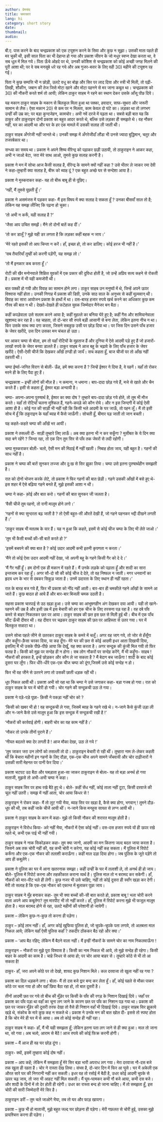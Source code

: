 ```yaml
---
author: प्रेमचंद
title: चमत्कार
lang: hi
category: short story
date: 
thumbnail: 
audio:
---
```


बी.ए. पास करने के बाद चन्द्रप्रकाश को एक टयूशन करने के सिवा और कुछ न सूझा। उसकी माता पहले ही मर चुकी थी, इसी साल पिता का भी देहान्त हो गया और प्रकाश जीवन के जो मधुर स्वप्न देखा करता था, वे सब धूल में मिल गये। पिता ऊँचे ओहदे पर थे, उनकी कोशिश से चन्द्रप्रकाश को कोई अच्छी जगह मिलने की पूरी आशा थी; पर वे सब मनसूबे धरे रह गये और अब गुजर-बसर के लिए वही 30) महीने की टयूशन रह गई। 

पिता ने कुछ सम्पत्ति भी न छोड़ी, उलटे वधू का बोझ और सिर पर लाद दिया और स्त्री भी मिली, तो पढ़ी-लिखी, शौकीन, जबान की तेज जिसे मोटा खाने और मोटा पहनने से मर जाना कबूल था। चन्द्रप्रकाश को 30) की नौकरी करते शर्म तो आयी; लेकिन ठाकुर साहब ने रहने का स्थान देकर उसके आँसू पोंछ दिये। 

यह मकान ठाकुर साहब के मकान से बिलकुल मिला हुआ था पक्का, हवादार, साफ-सुथरा और जरूरी सामान से लैस। ऐसा मकान 20) से कम पर न मिलता, काम केवल दो घंटे का। लड़का था तो लगभग उन्हीं की उम्र का; पर बड़ा कुन्दजेहन, कामचोर। अभी नवें दरजे में पढ़ता था। सबसे बड़ी बात यह कि ठाकुर और ठाकुराइन दोनों प्रकाश का बहुत आदर करते थे, बल्कि उसे लड़का ही समझते थे। वह नौकर नहीं, घर का आदमी था और घर के हर एक मामले में उसकी सलाह ली जाती थी। 

ठाकुर साहब अँगरेजी नहीं जानते थे। उनकी समझ में अँगरेजीदाँ लौंडा भी उनसे ज्यादा बुद्धिमान, चतुर और तजरबेकार था।

सन्ध्या का समय था। प्रकाश ने अपने शिष्य वीरेन्द्र को पढ़ाकर छड़ी उठायी, तो ठाकुराइन ने आकर कहा, अभी न जाओ बेटा, जरा मेरे साथ आओ, तुमसे कुछ सलाह करनी है।

प्रकाश ने मन में सोचा आज कैसी सलाह है, वीरेन्द्र के सामने क्यों नहीं कहा ? उसे भीतर ले जाकर रमा देवी ने कहा-तुम्हारी क्या सलाह है, बीरू को ब्याह दूं ? एक बहुत अच्छे घर से सन्देशा आया है।

प्रकाश ने मुस्कराकर कहा- यह तो बीरू बाबू ही से पूछिए।

‘नहीं, मैं तुमसे पूछती हूँ।’

प्रकाश ने असमंजस में पड़कर कहा- मैं इस विषय में क्या सलाह दे सकता हूँ ? उनका बीसवाँ साल तो है; लेकिन यह समझ लीजिए कि पढ़ना हो चुका।

‘तो अभी न करूँ, यही सलाह है ?’

‘जैसा आप उचित समझें। मैंने तो दोनों बातें कह दीं।’

‘तो कर डालूँ ? मुझे यही डर लगता है कि लड़का कहीं बहक न जाय।’

‘मेरे रहते इसकी तो आप चिन्ता न करें। हाँ, इच्छा हो, तो कर डालिए। कोई हरज भी नहीं है।’

‘सब तैयारियाँ तुम्हीं को करनी पड़ेंगी, यह समझ लो।’

‘तो मैं इनकार कब करता हूँ।’

रोटी की खैर मनोनवाले शिक्षित युवकों में एक प्रकार की दुविधा होती है, जो उन्हें अप्रिय सत्य कहने से रोकती है। प्रकाश में भी यही कमजोरी थी।

बात पक्की हो गयी और विवाह का सामान होने लगा। ठाकुर साहब उन मनुष्यों में थे, जिन्हें अपने ऊपर विश्वास नहीं होता। उनकी निगाह में प्रकाश की डिग्री, उनके साठ साल के अनुभव से कहीं मूल्यवान् थी। विवाह का सारा आयोजन प्रकाश के हाथों में था। दस-बारह हजार रुपये खर्च करने का अधिकार कुछ कम गौरव की बात न थी। देखते-देखते ही फटेहाल युवक जिम्मेदार मैनेजर बन बैठा। 

कहीं कपड़ेवाला उसे सलाम करने आया है; कहीं मुहल्ले का बनिया घेरे हुए है; कहीं गैस और शामियानेवाला खुशामद कर रहा है। वह चाहता, तो दो-चार सौ रुपये बड़ी आसानी से बना लेता, लेकिन इतना नीच न था। फिर उसके साथ क्या दगा करता, जिसने सबकुछ उसी पर छोड़ दिया था। पर जिस दिन उसने पाँच हजार के जेवर खरीदे, उस दिन उसका मन चंचल हो उठा।

घर आकर चम्पा से बोला, हम तो यहाँ रोटियों के मुहताज हैं और दुनिया में ऐसे आदमी पड़े हुए हैं जो हजारों-लाखों रुपये के जेवर बनवा डालते हैं। ठाकुर साहब ने आज बहू के चढ़ावे के लिए पाँच हजार के जेवर खरीदे। ऐसी-ऐसी चीजें कि देखकर आँखें ठण्डी हो जायँ। सच कहता हूँ, बाज चीजों पर तो आँख नहीं ठहरती थी।

चम्पा ईर्ष्या-जनित विराग से बोली- ऊँह, हमें क्या करना है ? जिन्हें ईश्वर ने दिया है, वे पहनें। यहाँ तो रोकर मरने ही के लिए पैदा हुए हैं।

चन्द्रप्रकाश – इन्हीं लोगों की मौज़ है। न कमाना, न धमाना। बाप-दादा छोड़ गये हैं, मजे से खाते और चैन करते हैं। इसी से कहता हूँ, ईश्वर बड़ा अन्यायी है।

चम्पा- अपना-अपना पुरुषार्थ है, ईश्वर का क्या दोष ? तुम्हारे बाप-दादा छोड़ गये होते, तो तुम भी मौज करते। यहाँ तो रोटियाँ चलना मुश्किल हैं, गहने-कपड़े को कौन रोये। और न इस जिन्दगी में कोई ऐसी आशा ही है। कोई गत की साड़ी भी नहीं रही कि किसी भले आदमी के घर जाऊँ, तो पहन लूँ। मैं तो इसी सोच में हूँ कि ठकुराइन के यहाँ ब्याह में कैसे जाऊँगी। सोचती हूँ, बीमार पड़ जाती तो जान बचती।

यह कहते-कहते चम्पा की आँखें भर आयीं।

प्रकाश ने तसल्ली दी- साड़ी तुम्हारे लिए लाऊँ। अब क्या इतना भी न कर सकूँगा ? मुसीबत के ये दिन क्या सदा बने रहेंगे ? जिन्दा रहा, तो एक दिन तुम सिर से पाँव तक जेवरों से लदी रहोगी।

चम्पा मुस्कराकर बोली- चलो, ऐसी मन की मिठाई मैं नहीं खाती। निबाह होता जाय, यही बहुत है। गहनों की साध नहीं है।

प्रकाश ने चम्पा की बातें सुनकर लज्जा और दु:ख से सिर झुका लिया। चम्पा उसे इतना पुरुषार्थहीन समझती है।

रात को दोनों भोजन करके लेटे, तो प्रकाश ने फिर गहनों की बात छेड़ी। गहने उसकी आँखों में बसे हुए थे- इस शहर में ऐसे बढ़िया गहने बनते हैं, मुझे इसकी आशा न थी।

चम्पा ने कहा- क़ोई और बात करो। गहनों की बात सुनकर जी जलता है।

‘वैसी चीजें तुम पहनो, तो रानी मालूम होने लगो।’

‘गहनों से क्या सुन्दरता बढ़ जाती है ? तो ऐसी बहुत-सी औरतें देखी हैं, जो गहने पहनकर भद्दी दीखने लगती हैं।’

‘ठाकुर साहब भी मतलब के यार हैं। यह न हुआ कि कहते, इसमें से कोई चीज चम्पा के लिए भी लेते जाओ।’

‘तुम भी कैसी बच्चों की-सी बातें करते हो ?’

‘इसमें बचपने की क्या बात है ? कोई उदार आदमी कभी इतनी कृपणता न करता।’

‘मैंने तो कोई ऐसा उदार आदमी नहीं देखा, जो अपनी बहू के गहने किसी गैर को दे दे।’

‘मैं गैर नहीं हूँ। हम दोनों एक ही मकान में रहते हैं। मैं उनके लड़के को पढ़ाता हूँ और शादी का सारा इन्तजाम कर रहा हूँ। अगर सौ-दो सौ की कोई चीज दे देते, तो वह निष्फल न जाती। मगर धनवानों का हृदय धन के भार से दबकर सिकुड़ जाता है। उनमें उदारता के लिए स्थान ही नहीं रहता।’

रात के बारह बज गये हैं, फिर भी प्रकाश को नींद नहीं आती। बार-बार ही चमकीले गहने आँखों के सामने आ जाते हैं। कुछ बादल हो आये हैं और बार-बार बिजली चमक उठती है।

सहसा प्रकाश चारपाई से उठ खड़ा हुआ। उसे चम्पा का आभूषणहीन अंग देखकर दया आयी। यही तो खाने-पहनने की उम्र है और इसी उम्र में इस बेचारी को हर एक चीज के लिए तरसना पड़ रहा है। वह दबे पाँव कमरे से बाहर निकलकर छत पर आया। ठाकुर साहब की छत इस छत से मिली हुई थी। बीच में एक पाँच फीट ऊँची दीवार थी। वह दीवार पर चढ़कर ठाकुर साहब की छत पर आहिस्ता से उतर गया। घर में बिलकुल सन्नाटा था।

उसने सोचा पहले जीने से उतरकर ठाकुर साहब के कमरे में चलूँ। अगर वह जाग गये, तो जोर से हँसूँगा और कहूँगा-क़ैसा चरका दिया, या कह दूँगा- मेरे घर की छत से कोई आदमी इधर आता दिखायी दिया, इसलिए मैं भी उसके पीछे-पीछे आया कि देखूँ, यह क्या करता है। अगर सन्दूक की कुंजी मिल गयी तो फिर फतह है। किसी को मुझ पर सन्देह ही न होगा। सब लोग नौकरों पर सन्देह करेंगे, मैं भी कहूँगा- साहब ! नौकरों की हरकत है, इन्हें छोड़कर और कौन ले जा सकता है ? मैं बेदाग बच जाऊँगा ! शादी के बाद कोई दूसरा घर लूँगा। फिर धीरे-धीरे एक-एक चीज चम्पा को दूंगा,जिसमें उसे कोई सन्देह न हो।

फिर भी वह जीने से उतरने लगा तो उसकी छाती धड़क रही थी।

धूप निकल आयी थी। प्रकाश अभी सो रहा था कि चम्पा ने उसे जगाकर कहा- बड़ा गजब हो गया। रात को ठाकुर साहब के घर में चोरी हो गयी। चोर गहने की सन्दूकची उठा ले गया।

प्रकाश ने पड़े-पड़े पूछा- क़िसी ने पकड़ा नहीं चोर को ?

‘किसी को खबर भी हो ! वह सन्दूकची ले गया, जिसमें ब्याह के गहने रखे थे। न-जाने कैसे कुंजी उड़ा ली और न-जाने कैसे उसे मालूम हुआ कि इस सन्दूक में सन्दूकची रखी है !’

‘नौकरों की कार्रवाई होगी। बाहरी चोर का यह काम नहीं है।’

‘नौकर तो उनके तीनों पुराने हैं।’

‘नीयत बदलते क्या देर लगती है ! आज मौका देखा, उठा ले गये !’

‘तुम जाकर जरा उन लोगों को तसल्ली तो दो। ठाकुराइन बेचारी रो रही थीं। तुम्हारा नाम ले-लेकर कहती थीं कि बेचारा महीनों इन गहनों के लिए दौड़ा, एक-एक चीज अपने सामने जँचवायी और चोर दाढ़ीजारों ने उसकी सारी मेहनत पर पानी फेर दिया।’

प्रकाश चटपट उठ बैठा और घबड़ाता हुआ-सा जाकर ठाकुराइन से बोला- यह तो बड़ा अनर्थ हो गया माताजी, मुझसे तो अभी-अभी चम्पा ने कहा।

ठाकुर साहब सिर पर हाथ रखे बैठे हुए थे। बोले- क़हीं सेंध नहीं, कोई ताला नहीं टूटा, किसी दरवाजे की चूल नहीं उतरी। समझ में नहीं आता, चोर आया किधर से !

ठाकुराइन ने रोकर कहा- मैं तो लुट गयी भैया, ब्याह सिर पर खड़ा है, कैसे क्या होगा, भगवान् ! तुमने दौड़-धूप की थी, तब कहीं जाके चीजें आयी थीं। न-जाने किस मनहूस सायत से लग्न आयी थी।

प्रकाश ने ठाकुर साहब के कान में कहा- मुझे तो किसी नौकर की शरारत मालूम होती है।

ठाकुराइन ने विरोध किया- अरे नहीं भैया, नौकरों में ऐसा कोई नहीं। दस-दस हजार रुपये यों ही ऊपर रखे रहते थे, कभी एक पाई भी नहीं गयी।

ठाकुर साहब ने नाक सिकोड़कर कहा- तुम क्या जानो, आदमी का मन कितना जल्द बदल जाया करता है। जिसने अब तक चोरी नहीं की, वह कभी चोरी न करेगा, यह कोई नहीं कह सकता। मैं पुलिस में रिपोर्ट करूँगा और एक-एक नौकर की तलाशी कराऊँगा। कहीं माल उड़ा दिया होगा। जब पुलिस के जूते पड़ेंगे तो आप ही कबूलेंगे। 

प्रकाश ने पुलिस का घर में आना खतरनाक समझा। कहीं उन्हीं के घर में तलाशी ले, तो अनर्थ ही हो जाय। बोले- पुलिस में रिपोर्ट करना और तहकीकात कराना व्यर्थ है। पुलिस माल तो न बरामद कर सकेगी। हाँ, नौकरों को मार-पीट भले ही लेगी। कुछ नजर भी उसे चाहिए, नहीं तो कोई दूसरा ही स्वाँग खड़ा कर देगी। मेरी तो सलाह है कि एक-एक नौकर को एकान्त में बुलाकर पूछा जाय।

ठाकुर साहब ने मुँह बनाकर कहा- तुम भी क्या बच्चों की-सी बात करते हो, प्रकाश बाबू ! भला चोरी करने वाला अपने आप कबूलेगा? तुम मारपीट भी तो नहीं करते। हाँ, पुलिस में रिपोर्ट करना मुझे भी फजूल मालूम होता है। माल बरामद होने से रहा, उलटे महीनों की परेशानी हो जायेगी।

प्रकाश – लेकिन कुछ-न-कुछ तो करना ही पड़ेगा।

ठाकुर – क़ोई लाभ नहीं। हाँ, अगर कोई खुफिया पुलिस हो, जो चुपके-चुपके पता लगावे, तो अलबत्ता माल निकल आये; लेकिन यहाँ ऐसी पुलिस कहाँ ? तकदीर ठोंककर बैठ रहो और क्या।’

प्रकाश – ‘आप बैठ रहिए; लेकिन मैं बैठने वाला नहीं। मैं इन्हीं नौकरों के सामने चोर का नाम निकलवाऊँगा !

ठाकुराइन – नौकरों पर मुझे पूरा विश्वास है। किसी का नाम निकल भी आये, तो मुझे सन्देह ही रहेगा। किसी बाहर के आदमी का काम है। चाहे जिधर से आया हो; पर चोर आया बाहर से। तुम्हारे कोठे से भी तो आ सकता है!

ठाकुर- हाँ, जरा अपने कोठे पर तो देखो, शायद कुछ निशान मिले। कल दरवाजा तो खुला नहीं रह गया ?

प्रकाश का दिल धड़कने लगा। बोला- मैं तो दस बजे द्वार बन्द कर लेता हूँ। हाँ, कोई पहले से मौका पाकर कोठे पर चला गया हो और वहाँ छिपा बैठा रहा हो, तो बात दूसरी है।

तीनों आदमी छत पर गये तो बीच की मुँड़ेर पर किसी के पाँव की रगड़ के निशान दिखाई दिये। जहाँ पर प्रकाश का पाँव पड़ा था वहाँ का चूना लग जाने के कारण छत पर पाँव का निशान पड़ गया था। प्रकाश की छत पर जाकर मुँड़ेर की दूसरी तरफ देखा तो वैसे ही निशान वहाँ भी दिखाई दिये। ठाकुर साहब सिर झुकाये खड़े थे, संकोच के मारे कुछ कह न सकते थे। प्रकाश ने उनके मन की बात खोल दी- इससे तो स्पष्ट होता है कि चोर मेरे ही घर में से आया। अब तो कोई सन्देह ही नहीं रहा।

ठाकुर साहब ने कहा- हाँ, मैं भी यही समझता हूँ; लेकिन इतना पता लग जाने से ही क्या हुआ। माल तो जाना था, सो गया। अब चलो, आराम से बैठें ! आज रुपये की कोई फिक्र करनी होगी।

प्रकाश – मैं आज ही वह घर छोड़ दूंगा।

ठाकुर- क्यों, इसमें तुम्हारा कोई दोष नहीं।

प्रकाश – आप कहें; लेकिन मैं समझता हूँ मेरे सिर बड़ा भारी अपराध लग गया। मेरा दरवाजा नौ-दस बजे तक खुला ही रहता है। चोर ने रास्ता देख लिया। संभव है, दो-चार दिन में फिर आ घुसे। घर में अकेली एक औरत सारे घर की निगरानी नहीं कर सकती। इधर वह तो रसोई में बैठी है, उधर कोई आदमी चुपके से ऊपर चढ़ जाय, तो जरा भी आहट नहीं मिल सकती। मैं घूम-घामकर कभी नौ बजे आया, कभी दस बजे। और शादी के दिनों में तो देर होती ही रहेगी। उधर का रास्ता बन्द हो जाना चाहिए। मैं तो समझता हूँ, इस चोरी की सारी जिम्मेदारी मेरे सिर है।

ठाकुराइन डरीं – तुम चले जाओगे भैया, तब तो घर और फाड़ खायगा।

प्रकाश – क़ुछ भी हो माताजी, मुझे बहुत जल्द घर छोड़ना ही पड़ेगा। मेरी गफ़लत से चोरी हुई, उसका मुझे प्रायश्चित्त करना ही पड़ेगा।